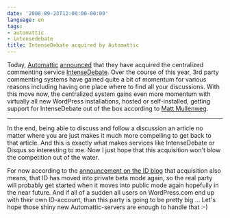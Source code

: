 ```yaml
---
date: '2008-09-23T12:00:00-00:00'
language: en
tags:
- automattic
- intensedebate
title: IntenseDebate acquired by Automattic
---
```



Today, [Automattic](http://automattic.com/) [announced](http://en.blog.wordpress.com/2008/09/23/automattic-acquires-intense-debate/) that they have acquired the centralized commenting service [IntenseDebate](http://www.intensedebate.com). Over the course of this year, 3rd party commenting systems have gained quite a bit of momentum for various reasons including having one place where to find all your discussions. With this move now, the centralized system gains even more momentum with virtually all new WordPress installations, hosted or self-installed, getting support for IntenseDebate out of the box according to [Matt Mullenweg](http://ma.tt/2008/09/intense-debate-goes-automattic/).


-------------------------------

In the end, being able to discuss and follow a discussion an article no matter where you are just makes it much more compelling to get back to that article. And this is exactly what makes services like IntenseDebate or Disqus so interesting to me. Now I just hope that this acquisition won't blow the competition out of the water. 

For now according to the [announcement on the ID blog](http://www.intensedebate.com/blog/2008/09/23/automattic-acquires-intensedebate/) that acquisition also means, that ID has moved into private beta mode again, so the real party will probably get started when it moves into public mode again hopefully in the near future. And if all of a sudden all users on WordPress.com end up with their own ID-account, than this party is going to be pretty big ... Let's hope those shiny new Automattic-servers are enough to handle that :-)